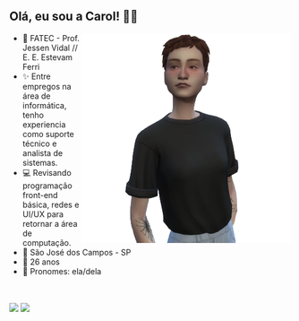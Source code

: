 ## Olá, eu sou a Carol! 🖐🏻

<img align="right" src="https://github.com/cdepaula/cdepaula/blob/main/pic.png">

- 🧠 FATEC - Prof. Jessen Vidal // E. E. Estevam Ferri<br>
- ✨ Entre empregos na área de informática, tenho experiencia como suporte técnico e analista de sistemas.<br>
- 💻 Revisando programação front-end básica, redes e UI/UX para retornar a área de computação.<br>
- 📍  São José dos Campos - SP<br>
- 🌱 26 anos<br>
- 🌈 Pronomes: ela/dela<br><br><br>

<a href="https://www.youtube.com/@gumsandvamps/channels" target="_blank"><img src="https://img.shields.io/badge/YouTube-FF0000?style=for-the-badge&logo=youtube&logoColor=white" target="_blank"></a>
<a href="https://www.instagram.com/gumsandvamps/" target="_blank"><img src="https://img.shields.io/badge/-Instagram-%23E4405F?style=for-the-badge&logo=instagram&logoColor=white" target="_blank"></a>
